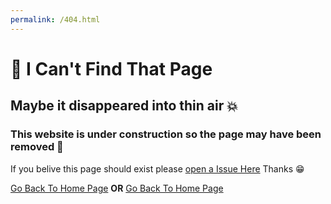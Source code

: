 ```yaml
---
permalink: /404.html
---
```

# 🤔 I Can't Find That Page
## Maybe it disappeared into thin air 💥
### This website is under construction so the page may have been removed 😬
If you belive this page should exist please [open a Issue Here](https://github.com/DuckMasterAl/DuckMasterAl.github.io/issues) Thanks 😁

[Go Back To Home Page](https://duckmasteral.github.io/)  __OR__  [Go Back To Home Page](https://duckmasteral.github.io/)
